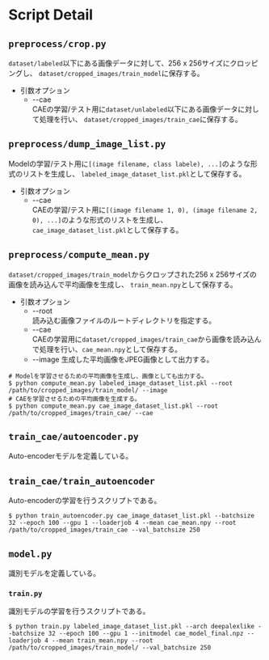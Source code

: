 # Script Detail

## `preprocess/crop.py`

`dataset/labeled`以下にある画像データに対して、256 x 256サイズにクロッピングし、 `dataset/cropped_images/train_model`に保存する。

* 引数オプション
  * --cae  
	CAEの学習/テスト用に`dataset/unlabeled`以下にある画像データに対して処理を行い、 `dataset/cropped_images/train_cae`に保存する。

## `preprocess/dump_image_list.py`

Modelの学習/テスト用に`[(image filename, class labele), ...]`のような形式のリストを生成し、 `labeled_image_dataset_list.pkl`として保存する。

* 引数オプション
  * --cae  
	CAEの学習/テスト用に`[(image filename 1, 0), (image filename 2, 0), ...]`のような形式のリストを生成し、 `cae_image_dataset_list.pkl`として保存する。

## `preprocess/compute_mean.py`

`dataset/cropped_images/train_model`からクロップされた256 x 256サイズの画像を読み込んで平均画像を生成し、 `train_mean.npy`として保存する。

* 引数オプション
  * --root  
	読み込む画像ファイルのルートディレクトリを指定する。
  * --cae  
	CAEの学習用に`dataset/cropped_images/train_cae`から画像を読み込んで処理を行い、`cae_mean.npy`として保存する。
  * --image
	生成した平均画像をJPEG画像として出力する。

``` shell
# Modelを学習させるための平均画像を生成し、画像としても出力する。
$ python compute_mean.py labeled_image_dataset_list.pkl --root /path/to/cropped_images/train_model/ --image
# CAEを学習させるための平均画像を生成する。
$ python compute_mean.py cae_image_dataset_list.pkl --root /path/to/cropped_images/train_cae/ --cae
```

## `train_cae/autoencoder.py`

Auto-encoderモデルを定義している。

## `train_cae/train_autoencoder`

Auto-encoderの学習を行うスクリプトである。

``` shell
$ python train_autoencoder.py cae_image_dataset_list.pkl --batchsize 32 --epoch 100 --gpu 1 --loaderjob 4 --mean cae_mean.npy --root /path/to/cropped_images/train_cae --val_batchsize 250
```

## `model.py`

識別モデルを定義している。

### `train.py`

識別モデルの学習を行うスクリプトである。

``` shell
$ python train.py labeled_image_dataset_list.pkl --arch deepalexlike --batchsize 32 --epoch 100 --gpu 1 --initmodel cae_model_final.npz --loaderjob 4 --mean train_mean.npy --root /path/to/cropped_images/train_model/ --val_batchsize 250 
```

